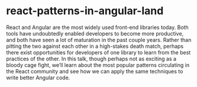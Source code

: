 # react-patterns-in-angular-land

React and Angular are the most widely used front-end libraries today. Both tools have undoubtedly enabled developers to become more productive, and both have seen a lot of maturation in the past couple years. Rather than pitting the two against each other in a high-stakes death match, perhaps there exist opportunities for developers of one library to learn from the best practices of the other. In this talk, though perhaps not as exciting as a bloody cage fight, we’ll learn about the most popular patterns circulating in the React community and see how we can apply the same techniques to write better Angular code.

